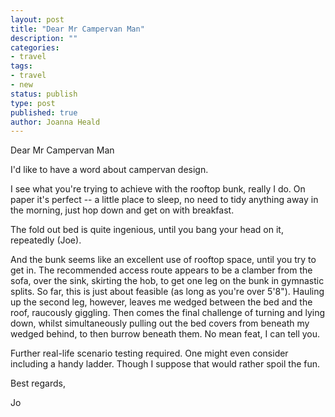 ```yaml
---
layout: post
title: "Dear Mr Campervan Man"
description: ""
categories:
- travel
tags:
- travel
- new
status: publish
type: post
published: true
author: Joanna Heald
---
```


Dear Mr Campervan Man

I'd like to have a word about campervan design. 

I see what you're trying to achieve with the rooftop bunk, really I do. On paper it's perfect -- a little place to sleep, no need to tidy anything away in the morning, just hop down and get on with breakfast.

The fold out bed is quite ingenious, until you bang your head on it, repeatedly (Joe).

And the bunk seems like an excellent use of rooftop space, until you try to get in. The recommended access route appears to be a clamber from the sofa, over the sink, skirting the hob, to get one leg on the bunk in gymnastic splits. So far, this is just about feasible (as long as you're over 5'8"). Hauling up the second leg, however, leaves me wedged between the bed and the roof, raucously giggling. Then comes the final challenge of turning and lying down, whilst simultaneously pulling out the bed covers from beneath my wedged behind, to then burrow beneath them. No mean feat, I can tell you. 

Further real-life scenario testing required. One might even consider including a handy ladder. Though I suppose that would rather spoil the fun. 

Best regards,

Jo
